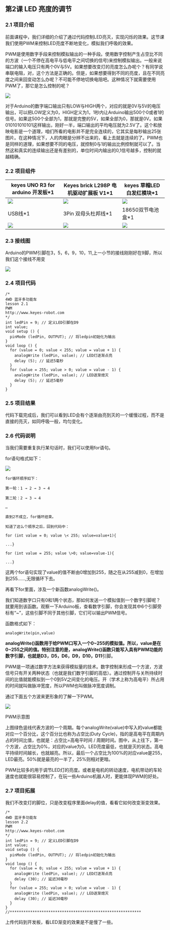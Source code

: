 

## 第2课 LED 亮度的调节 

### 2.1 项目介绍

前面课程中，我们详细的介绍了通过代码控制LED亮灭，实现闪烁的效果。这节课我们使用PWM来控制LED亮度不断地变化，模拟我们呼吸的效果。

PWM是使用数字手段来控制模拟输出的一种手段。使用数字控制产生占空比不同的方波（一个不停在高电平与低电平之间切换的信号)来控制模拟输出。一般来说端口的输入电压只有两个0V与5V。如果想要改变灯的亮度怎么办呢个？有同学说串联电阻，对，这个方法是正确的。但是，如果想要得到不同的亮度，且在不同亮度之间来回变动怎么办呢？不可能不停地切换电阻吧。这种情况下就需要使用PWM了，那它是怎么控制的呢？

![](../../media/a6dbf9a1d18d8849437f013dcaf2d4a6.png)

对于Arduino的数字端口输出只有LOW与HIGH两个，对应的就是0V与5V的电压输出，可以把LOW定义为0，HIGH定义为1，1秒内让Arduino输出500个0或者1的信号。如果这500个全部为1，那就是完整的5V，如果全部为0，那就是0V。如果010101010101这样输出，刚好一半，端口输出的平均电压就为2.5V了。这个和放映电影是一个道理，咱们所看的电影并不是完全连续的，它其实是每秒输出25张图片。在这种情况下，人的肉眼是分辨不出来的，看上去就是连续的了。PWM也是同样的道理，如果想要不同的电压，就控制0与1的输出比例控制就可以了。当然这和真实的连续输出还是有差别的，单位时间内输出的0,1信号越多，控制的就越精确。

### 2.2 项目组件


|keyes UNO R3 for arduino 开发板*1|Keyes brick L298P 电机驱动扩展板 V1*1|keyes 草帽LED白发红模块*1|
|-|-|-|
|![](../../media/67417bd98f12bffd0352f76063e5abbd.png)|![](../../media/3dca1bdd1d1420c1d12b16cbf52fee00.png)|![](../../media/31fb938502d3d519813c391569d6a3f3.png)|
|USB线*1|3Pin 双母头杜邦线*1|18650双节电池盒*1|18650电池*2 （电池自配）|
|![](../../media/b54b3d7da383ff2147f8a15a658d6102.jpg)|![](../../media/a86a5db2b0af8b35a94356bc47796b03.jpg)|![](../../media/c5bf59a8e5cdded95c02334369ab6fdd.png)|

### 2.3 接线图

Arduino的PWM引脚在3，5，6，9，10，11,上一小节的接线刚刚好在9脚，所以我们这个接线不用变

![](../../media/404ab1579bef4c98dfdc2aa1530c7787.png)

### 2.4 项目代码

```
/*
4WD 蓝牙多功能车  
lesson 2.1
PWM
http://www.keyes-robot.com
*/
int ledPin = 9; // 定义LED引脚在D9
int value;
void setup () {
  pinMode (ledPin, OUTPUT); // 将ledpin初始化为输出
}
void loop () {
  for (value = 0; value < 255; value = value + 1) {
    analogWrite (ledPin, value); // LED灯逐渐点亮
    delay (5); // 延迟5毫秒
  }
  for (value = 255; value > 0; value = value - 1) {
    analogWrite (ledPin, value); // LED逐渐熄灭
    delay (5); // 延迟5毫秒
  }
}
```

### 2.5 项目结果

代码下载完成后，我们可以看到LED会有个逐渐由亮到灭的一个缓慢过程，而不是直接的亮灭，如同呼吸一般，均匀变化。

### 2.6 代码说明

当我们需要重复执行某句话时，我们可以使用for语句。

for语句格式如下：

![](../../media/8d32c66be794f5c422e946ea3500aa81.png)

```
for循环顺序如下：

第一轮：1 → 2 → 3 → 4

第二轮：2 → 3 → 4

…

直到2不成立，for循环结束。

知道了这么个顺序之后，回到代码中：

for (int value = 0; value \< 255; value=value+1){

...}

for (int value = 255; value \>0; value=value-1){

...}
```



这两个for语句实现了value的值不断由0增加到255，随之在从255减到0，在增加到255……,无限循环下去。

再看下for里面，涉及一个新函数analogWrite()。

我们知道数字口只有0和1两个状态，那如何发送一个模拟值到一个数字引脚呢？就要用到该函数。观察一下Arduino板，查看数字引脚，你会发现其中6个引脚旁标有“~”，这些引脚不同于其他引脚，它们可以输出PWM信号。

函数格式如下：

```
analogWrite(pin,value)
```

**analogWrite()**函数用于给PWM口写入一个0~255的模拟值。所以，value是在0~255之间的值。特别注意的是，**analogWrite()**函数只能写入具有**PWM**功能的数字引脚，也就是**D3，D5，D6，D9，D10，D11**引脚。

PWM是一项通过数字方法来获得模拟量的技术。数字控制来形成一个方波，方波信号只有开关两种状态（也就是我们数字引脚的高低）。通过控制开与关所持续时间的比值就能模拟到一个0到5V之间变化的电压。开（学术上称为高电平）所占用的时间就叫做脉冲宽度，所以PWM也叫做脉冲宽度调制。

通过下面五个方波来更形象的了解一下PWM。

![](../../media/553f3d1b6ca04e1aa0479841dd075fa2.png)

PWM示意图

上图绿色竖线代表方波的一个周期。每个analogWrite(value)中写入的value都能对应一个百分比，这个百分比也称为占空比(Duty Cycle)，指的是高电平在周期内占的时间比值，也就是：占空比=高电平时间 /
周期时间。图中，从上往下，第一个方波，占空比为0%，对应的value为0。LED亮度最低，也就是灭的状态。高电平持续时间越长，也就越亮。所以，最后一个占空比为100%的对应value是255，LED最亮。50%就是最亮的一半了，25%则相对更暗。

PWM比较多的用于调节LED灯的亮度。或者是电机的转动速度，电机带动的车轮速度也就能很容易控制了，在玩一些Arduino机器人时，更能体现PWM的好处。

### 2.7 项目拓展

我们不改变灯的脚位，只是改变程序里面delay的值，看看它如何改变渐变效果。

```
/*
4WD 蓝牙多功能车 
lesson 2.2
PWM
http://www.keyes-robot.com
*/
int ledPin = 9; // 定义LED引脚在D9
int value;
void setup () {
  pinMode (ledPin, OUTPUT); // 将ledpin初始化为输出
}
void loop () {
  for (value = 0; value < 255; value = value + 1) {
    analogWrite (ledPin, value); // LED灯逐渐点亮
    delay (30); // 延迟30毫秒
  }
  for (value = 255; value > 0; value = value - 1) {
    analogWrite (ledPin, value); // LED逐渐熄灭
    delay (30); // 延迟30毫秒
  }
}
//**********************************************************
```

上传代码到开发板，看LED渐变的效果是不是慢了一些。